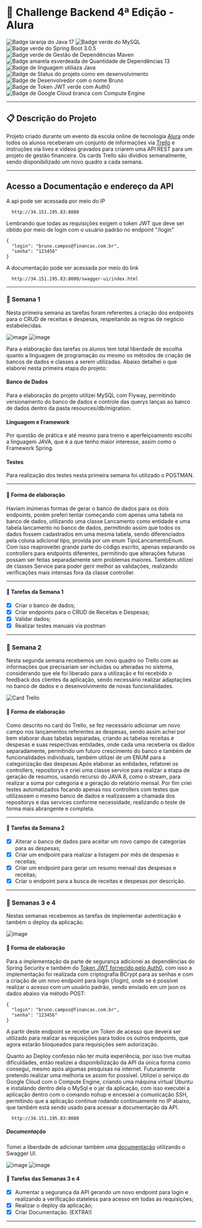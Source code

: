 # 🎯 Challenge Backend 4ª Edição - Alura

![Badge laranja do Java 17](https://img.shields.io/badge/Java-17-orange)
![Badge verde do MySQL](https://img.shields.io/badge/MySQL-green)
![Badge verde do Spring Boot 3.0.5](https://img.shields.io/badge/Spring%20Boot-3.0.5-green)
![Badge verde de Gestão de Dependências Maven](https://img.shields.io/badge/Gestão%20De%20Dependências-Maven-green)
![Badge amarela esverdeada de Quantidade de Dependências 13](https://img.shields.io/badge/Depend%C3%AAncias-13-yellowgreen)
![Badge de linguagem utiliaza Java](https://img.shields.io/badge/Linguagem-JAVA-yellow)
![Badge de Status do projeto como em desenvolvimento](https://img.shields.io/badge/Status-Em%20Desenvolvimento-yellowgreen)
![Badge de Desenvolvedor com o nome Bruno](https://img.shields.io/badge/Desenvolvedor-Bruno-green)
![Badge de Token JWT verde com Auth0](https://img.shields.io/badge/TokenJWT-Auth0-green)
![Badge de Google Cloud branca com Compute Engine](https://img.shields.io/badge/Google%20Cloud-Compute%20Engine-white)

---

## 📋 Descrição do Projeto
Projeto criado durante um evento da escola online de tecnologia [Alura](https://www.alura.com.br/) onde todos os alunos receberam um conjunto de informações via [Trello](https://trello.com) e instruções via lives e videos gravados para criarem uma API REST para um projeto de gestão financeira. Os cards Trello são dividios semanalmente, sendo disponibilizado um novo quadro a cada semana.

---

## Acesso a Documentação e endereço da API

A api pode ser acessada por meio do IP
```
  http://34.151.195.83:8080
```

Lembrando que todas as requisições exigem o token JWT que deve ser obtido por meio de login com o usuário padrão no endpoint "/login"
```
{ 
  "login": "bruno.campos@financas.com.br",
  "senha": "123456"
}
```

A documentação pode ser acessada por meio do link
```
  http://34.151.195.83:8080/swagger-ui/index.html
```

---

### 📆 Semana 1
Nesta primeira semana as tarefas foram referentes a criação dos endpoints para o CRUD de receitas e despesas, respeitando as regras de negócio estabelecidas. 

![image](https://user-images.githubusercontent.com/100006703/229295804-e30ee519-5cf3-43ac-aa85-4ef2f087fb0a.png)
![image](https://user-images.githubusercontent.com/100006703/229295816-4b355792-773c-4596-a43c-0093155e28b0.png)

Para a elaboração das tarefas os alunos tem total liberdade de escolha quanto a linguagem de programação ou mesmo os métodos de criação de bancos de dados e classes a serem utilizadas. Abaixo detalhei o que elaborei nesta primeira etapa do projeto:

#### Banco de Dados
Para a elaboração do projeto utilizei MySQL com Flyway, permitindo versionamento do banco de dados e controle das querys lanças ao banco de dados dentro da pasta resources/db/migration.

#### Linguagem e Framework
Por questão de prática e até mesmo para treino e aperfeiçoamento escolhi a linguagem JAVA, que é a que tenho maior interesse, assim como o Framework Spring.

#### Testes
Para realização dos testes nesta primeira semana foi utilizado o POSTMAN.

---

#### 🔨 Forma de elaboração
Haviam inúmeras formas de gerar o banco de dados para os dois endpoints, porém preferi tentar começando com apenas uma tabela no banco de dados, utilizando uma classe Lancamento como entidade e uma tabela lancamento no banco de dados, permitindo assim que todos os dados fossem cadastrados em uma mesma tabela, sendo diferenciados pela coluna adicional tipo, provida por um enum TipoLancamentoEnum. Com isso reaproveitei grande parte do código escrito, apenas separando os controllers para endpoints diferentes, permitindo que alterações futuras possam ser feitas separadamente sem problemas maiores.
Também utilizei de classes Service para poder gerir melhor as validações, realizando verificações mais intensas fora da classe controller.

---

#### 📜 Tarefas da Semana 1
- [x] Criar o banco de dados;
- [x] Criar endpoints para o CRUD de Receitas e Despesas;
- [x] Validar dados; 
- [x] Realizar testes manuais via postman

---

### 📆 Semana 2
Nesta segunda semana recebemos um novo quadro no Trello com as informações que precisariam ser incluidas ou alteradas no sistema, considerando que ele foi liberado para a utilização e foi recebido o feedback dos clientes da aplicação, sendo necessário realizar adaptações no banco de dados e o desenvolvimento de novas funcionalidades.

![Card Trello](https://user-images.githubusercontent.com/100006703/229295595-2fdbf6df-57e7-4ad7-850e-b25ab370aaf1.png)

#### 🔨 Forma de elaboração
Como descrito no card do Trello, se fez necessário adicionar um novo campo nos lançamentos referentes as despesas, sendo assim achei por bem elaborar duas tabelas separadas, criando as tabelas receitas e despesas e suas respectivas entidades, onde cada uma receberia os dados separadamente, permitindo um futuro crescimento do banco e também de funcionalidades individuais, também utilizei de um ENUM para a categorização das despesas
Após elaborar as entidades, refatorei os controllers, repositorys e criei uma classe service para realizar a etapa de geração de resumos, usando recurso do JAVA 8, como o stream, para realizar a soma por categoria e a geração do relatório mensal.
Por fim criei testes automatizados focando apenas nos controllers com testes que utilizassem o mesmo banco de dados e realizassem a chamada dos repositorys e das services conforme necessidade, realizando o teste de forma mais abrangente e completa.

---

#### 📜 Tarefas da Semana 2
- [x] Alterar o banco de dados para aceitar um novo campo de categorias para as despesas;
- [x] Criar um endpoint para realizar a listagem por mês de despesas e receitas;
- [x] Criar um endpoint para gerar um resumo mensal das despesas e receitas;
- [x] Criar o endpoint para a busca de receitas e despesas por descrição.

---

### 📆 Semanas 3 e 4
Nestas semanas recebemos as tarefas de implementar autenticação e também o deploy da aplicação.

![image](https://user-images.githubusercontent.com/100006703/229925110-3d31bec9-bf89-45ba-8448-1fe2463f13ba.png)

#### 🔨 Forma de elaboração
Para a implementação da parte de segurança adicionei as dependências do Spring Security e também do [Token JWT fornecido pelo Auth0](https://github.com/auth0/java-jwt), com isso a implementação foi realizada com criptografia BCrypt para as senhas e com a criação de um novo endpoint para login (/login), onde se é possível realizar o acesso com um usuário padrão, sendo enviado em um json os dados abaixo via método POST:

```
{ 
  "login": "bruno.campos@financas.com.br",
  "senha": "123456"
}
```

A partir deste endpoint se recebe um Token de acesso que deverá ser utilizado para realizar as requisições para todos os outros endpoints, que agora estarão bloqueados para requisições sem autorização.

Quanto ao Deploy confesso não ter muita experiência, por isso tive muitas dificuldades, então realizei a disponibilização da API da única forma como consegui, mesmo após algumas pesquisas na internet. Futuramente pretendo realizar uma melhoria se assim for possível.
Utilizei o serviço do Google Cloud com o Compute Engine, criando uma máquina virtual Ubuntu e instalando dentro dela o MySql e o jar da aplicação, com isso executei a aplicação dentro com o comando nohup e encessei a comunicação SSH, permitindo que a aplicação continue rodando continuamente no IP abaixo, que também está sendo usado para acessar a documentação da API.

```
  http://34.151.195.83:8080
```

##### Documentação

Tomei a liberdade de adicionar também uma [documentação](http://34.151.195.83:8080/swagger-ui/index.html) utilizando o Swagger UI.

![image](https://user-images.githubusercontent.com/100006703/229926132-4c230be0-0f86-4313-b26a-35145e2a9226.png)
![image](https://user-images.githubusercontent.com/100006703/229926233-294ee45e-6301-4319-9181-c6367cad1ffc.png)


#### 📜 Tarefas das Semanas 3 e 4
- [x] Aumentar a segurança da API gerando um novo endpoint para login e realizando a verificação stateless para acesso em todas as requisições;
- [x] Realizar o deploy da aplicação;
- [x] Criar Documentação. (EXTRA!)
---
